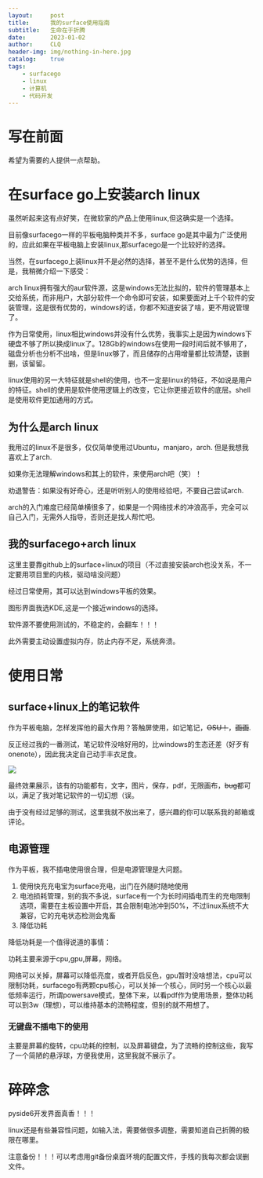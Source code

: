 ```yaml
---
layout:     post
title:      我的surface使用指南
subtitle:   生命在于折腾
date:       2023-01-02
author:     CLQ
header-img: img/nothing-in-here.jpg
catalog:    true
tags:
    - surfacego
    - linux
    - 计算机
    - 代码开发
---
```



# 写在前面

希望为需要的人提供一点帮助。

# 在surface go上安装arch linux

虽然听起来这有点好笑，在微软家的产品上使用linux,但这确实是一个选择。

目前像surfacego一样的平板电脑种类并不多，surface go是其中最为广泛使用的，应此如果在平板电脑上安装linux,那surfacego是一个比较好的选择。

当然，在surfacego上装linux并不是必然的选择，甚至不是什么优势的选择，但是，我稍微介绍一下感受：

arch linux拥有强大的aur软件源，这是windows无法比拟的，软件的管理基本上交给系统，而非用户，大部分软件一个命令即可安装，如果要面对上千个软件的安装管理，这是很有优势的，windows的话，你都不知道安装了啥，更不用说管理了。

作为日常使用，linux相比windows并没有什么优势，我事实上是因为windows下硬盘不够了所以换成linux了。128Gb的windows在使用一段时间后就不够用了，磁盘分析也分析不出啥，但是linux够了，而且储存的占用增量都比较清楚，该删删，该留留。

linux使用的另一大特征就是shell的使用，也不一定是linux的特征，不如说是用户的特征。shell的使用是软件使用逻辑上的改变，它让你更接近软件的底层。shell是使用软件更加通用的方式。


## 为什么是arch linux

我用过的linux不是很多，仅仅简单使用过Ubuntu，manjaro，arch. 但是我想我喜欢上了arch.

如果你无法理解windows和其上的软件，来使用arch吧（笑）！

劝退警告：如果没有好奇心，还是听听别人的使用经验吧，不要自己尝试arch.

arch的入门难度已经简单横很多了，如果是一个网络技术的冲浪高手，完全可以自己入门，无需外人指导，否则还是找人帮忙吧。

## 我的surfacego+arch linux

这里主要靠github上的surface+linux的项目（不过直接安装arch也没关系，不一定要用项目里的内核，驱动啥没问题）

经过日常使用，其可以达到windows平板的效果。

图形界面我选KDE,这是一个接近windows的选择。

软件源不要使用测试的，不稳定的，会翻车！！！

此外需要主动设置虚拟内存，防止内存不足，系统奔溃。

# 使用日常

## surface+linux上的笔记软件

作为平板电脑，怎样发挥他的最大作用？答触屏使用，如记笔记，~~OSU！~~，~~画画~~.

反正经过我的一番测试，笔记软件没啥好用的，比windows的生态还差（好歹有onenote），因此我决定自己动手丰衣足食。

![](https://clq990.github.io/draw/20230102/Screenshot_20230102_201115.png)

最终效果展示，该有的功能都有，文字，图片，保存，pdf，无限画布，~~bug~~都可以，满足了我对笔记软件的一切幻想（误。

由于没有经过足够的测试，这里我就不放出来了，感兴趣的你可以联系我的邮箱或评论。

## 电源管理

作为平板，我不插电使用很合理，但是电源管理是大问题。

1. 使用快充充电宝为surface充电，出门在外随时随地使用
2. 电池损耗管理，别的我不多说，surface有一个为长时间插电而生的充电限制选项，需要在主板设置中开启，其会限制电池冲到50%，不过linux系统不大兼容，它的充电状态检测会鬼畜
3. 降低功耗

降低功耗是一个值得说道的事情：

功耗主要来源于cpu,gpu,屏幕，网络。

网络可以关掉，屏幕可以降低亮度，或者开启反色，gpu暂时没啥想法，cpu可以限制功耗，surfacego有两颗cpu核心，可以关掉一个核心，同时另一个核心以最低频率运行，所谓powersave模式，整体下来，以看pdf作为使用场景，整体功耗可以到3w（理想），可以维持基本的流畅程度，但别的就不用想了。

### 无键盘不插电下的使用

主要是屏幕的旋转，cpu功耗的控制，以及屏幕键盘，为了流畅的控制这些，我写了一个简陋的悬浮球，方便我使用，这里我就不展示了。

# 碎碎念

pyside6开发界面真香！！！

linux还是有些兼容性问题，如输入法，需要做很多调整，需要知道自己折腾的极限在哪里。

注意备份！！！可以考虑用git备份桌面环境的配置文件，手残的我每次都会误删文件。









